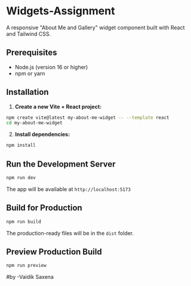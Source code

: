 # Widgets-Assignment

A responsive "About Me and Gallery" widget component built with React and Tailwind CSS.

## Prerequisites

- Node.js (version 16 or higher)
- npm or yarn

## Installation

1. **Create a new Vite + React project:**

```bash
npm create vite@latest my-about-me-widget -- --template react
cd my-about-me-widget
```

2. **Install dependencies:**

```bash
npm install
```



## Run the Development Server

```bash
npm run dev
```

The app will be available at `http://localhost:5173`

## Build for Production

```bash
npm run build
```

The production-ready files will be in the `dist` folder.

## Preview Production Build

```bash
npm run preview
```

#by -Vaidik Saxena
